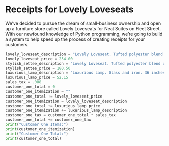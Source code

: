 # Receipts for Lovely Loveseats
We’ve decided to pursue the dream of small-business ownership and open up a furniture store called Lovely Loveseats for Neat Suites on Fleet Street. With our newfound knowledge of Python programming, we’re going to build a system to help speed up the process of creating receipts for your customers.

```python
lovely_loveseat_description = "Lovely Loveseat. Tufted polyester blend on wood. 32 inches high x 40 inches wide x 30 inches deep. Red or white."
lovely_loveseat_price = 254.00
stylish_settee_description = "Lovely Loveseat. Tufted polyester blend on wood. 32 inches high x 40 inches wide x 30 inches deep. Red or white."
stylish_settee_price = 180.50
luxurious_lamp_description = "Luxurious Lamp. Glass and iron. 36 inches tall. Brown with cream shade."
luxurious_lamp_price = 52.15
sales_tax = .088
customer_one_total = 0
customer_one_itemization = ""
customer_one_total += lovely_loveseat_price
customer_one_itemization = lovely_loveseat_description
customer_one_total += luxurious_lamp_price
customer_one_itemization += luxurious_lamp_description
customer_one_tax = customer_one_total * sales_tax
customer_one_total += customer_one_tax
print("Customer One Items:")
print(customer_one_itemization)
print("Customer One Total:")
print(customer_one_total)
```